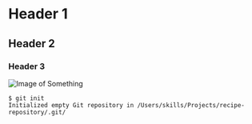# Header 1
## Header 2
### Header 3
![Image of Something]([https://octodex.github.com/images/yaktocat.png](https://unsplash.com/photos/person-writing-on-white-paper-c7ZIR8tMFAY))

```
$ git init
Initialized empty Git repository in /Users/skills/Projects/recipe-repository/.git/
```
